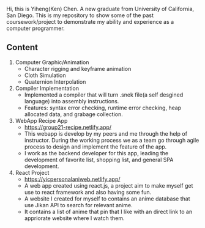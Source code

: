 Hi, this is Yiheng(Ken) Chen. A new graduate from University of California, San Diego. This is my repository to show some of the past coursework/project to demonstrate my ability and experience as a computer programmer.  

## Content
1. Computer Graphic/Animation
   - Character rigging and keyframe animation
   - Cloth Simulation
   - Quaternion Interpolation
2. Compiler Implementation
   - Implemented a compiler that will turn .snek file(a self desgined language) into assembly instructions.
   - Features: syntax error checking, runtime error checking, heap allocated data, and grabage collection. 
3. WebApp Recipe App
   - https://group21-recipe.netlify.app/
   - This webapp is develop by my peers and me through the help of instructor. During the working process we as a team go through agile process to design and implement the feature of the app.
   - I work as the backend developer for this app, leading the development of favorite list, shopping list, and general SPA development.
4. React Project
   - https://yicpersonalaniweb.netlify.app/
   - A web app created using react.js, a project aim to make myself get use to react framework and also having some fun.
   - A website I created for myself to contains an anime database that use Jikan API to search for relevant anime.
   - It contains a list of anime that pin that I like with an direct link to an appriorate website where I watch them. 

